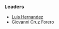 ### Leaders

* [Luis Hernandez](mailto:luis.hernandez@owasp.org)
* [Giovanni Cruz Forero](mailto:giovanni_cruz.forero@owasp.org)

